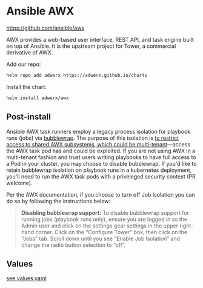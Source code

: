 # Ansible AWX

https://github.com/ansible/awx

AWX provides a web-based user interface, REST API, and task engine built on top of Ansible. It is the upstream project for Tower, a commercial derivative of AWX.

Add our repo:

```bash
helm repo add adwerx https://adwerx.github.io/charts
```

Install the chart:

```bash
helm install adwerx/awx
```

## Post-install

Ansible AWX task runners employ a legacy process isolation for playbook runs (jobs) via [bubblewrap](https://github.com/containers/bubblewrap). The purpose of this isolation is [to restrict access to shared AWX subsystems, which could be multi-tenant](https://github.com/ansible/awx/pull/7188#issuecomment-636069719)—access the AWX task pod has and could be exploited. If you are not using AWX in a multi-tenant fashion and trust users writing playbooks to have full access to a Pod in your cluster, you may choose to disable bubblewrap. If you'd like to retain bubblewrap isolation on playbook runs in a kubernetes deployment, you'll need to run the AWX task pods with a priveleged security context (PR welcome).

Per the AWX documentation, if you choose to turn off Job Isolation you can do so by following the instructions below:

> **Disabling bubblewrap support:**
> To disable bubblewrap support for running jobs (playbook runs only), ensure you are  logged in as the Admin user and click on the settings gear settings in the upper right-hand corner. Click on the “Configure Tower” box, then click on the “Jobs” tab. Scroll down until you see “Enable Job Isolation” and change the radio button selection to “off”.

## Values

[see values.yaml](./values.yaml)

